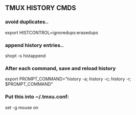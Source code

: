 ## TMUX HISTORY CMDS

### avoid duplicates..
export HISTCONTROL=ignoredups:erasedups

### append history entries..
shopt -s histappend

### After each command, save and reload history
export PROMPT_COMMAND="history -a; history -c; history -r; $PROMPT_COMMAND"

### Put this into ~/.tmxu.conf:
set -g mouse on
